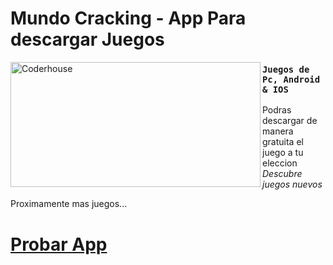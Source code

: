 # Mundo Cracking - App Para descargar Juegos

<img align="left" alt="Coderhouse" height="200" width="400" src="https://www.somosxbox.com/wp-content/uploads/2020/05/XboxLobo.jpg">

### `Juegos de Pc, Android & IOS`
Podras descargar de manera gratuita el juego a tu eleccion \
*Descubre juegos nuevos*

Proximamente mas juegos...

# [Probar App](https://mcangen.github.io/Mundo-Cracking/)
